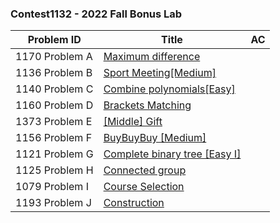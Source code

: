 ### Contest1132 - 2022 Fall Bonus Lab

| Problem ID      | Title                                    | AC   |
| --------------- | ---------------------------------------- | ---- |
| 1170 Problem  A | [Maximum difference](A_1170/)            |      |
| 1136 Problem  B | [Sport Meeting[Medium]](B_1136/)         |      |
| 1140 Problem  C | [Combine polynomials[Easy]](C_1140/)     |      |
| 1160 Problem  D | [Brackets Matching](D_1160/)             |      |
| 1373 Problem E  | [[Middle] Gift](E_1373/)                 |      |
| 1156 Problem F  | [BuyBuyBuy [Medium]](F_1156/)            |      |
| 1121 Problem G  | [Complete binary tree [Easy I]](G_1121/) |      |
| 1125 Problem H  | [Connected group](H_1125/)               |      |
| 1079 Problem I  | [Course Selection](I_1079/)              |      |
| 1193 Problem J  | [Construction](J_1193/)                  |      |
